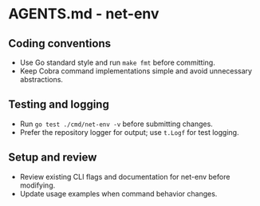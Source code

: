 # AGENTS.md - net-env

## Coding conventions
- Use Go standard style and run `make fmt` before committing.
- Keep Cobra command implementations simple and avoid unnecessary abstractions.

## Testing and logging
- Run `go test ./cmd/net-env -v` before submitting changes.
- Prefer the repository logger for output; use `t.Logf` for test logging.

## Setup and review
- Review existing CLI flags and documentation for net-env before modifying.
- Update usage examples when command behavior changes.
